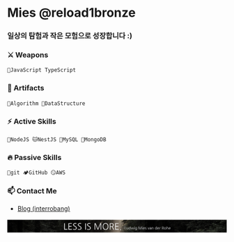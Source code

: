 # Mies @reload1bronze

### 일상의 탐험과 작은 모험으로 성장합니다 :)

### ⚔️ Weapons
```javascript
🐥JavaScript TypeScript  
```

### 🔮 Artifacts
```javascript
🤔Algorithm 💬DataStructure
```

### ⚡ Active Skills
```javascript
🦕NodeJS 🐱NestJS 🐬MySQL 🍃MongoDB   
```

### 🔥 Passive Skills
```javascript
🚩git 🏕️GitHub 😏AWS
```

### 📫 Contact Me
- <a href="https://bit.ly/3EYvpfh">Blog (interrobang)</a>

![less_is_more](./LessIsMore.png)
